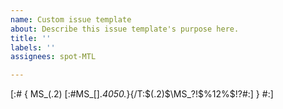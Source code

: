 ```yaml
---
name: Custom issue template
about: Describe this issue template's purpose here.
title: ''
labels: ''
assignees: spot-MTL

---
```


[:#
{
MS_$(.2)$
[:#MS_[].*4050.*\}{/T:\$(.2)$\MS_?!$%12%$!?#:]
}
#:]
